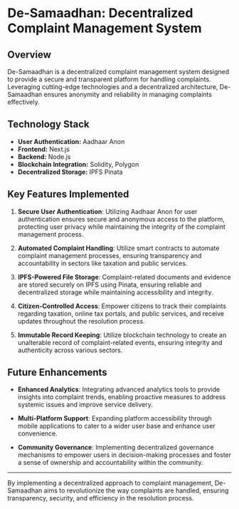 # De-Samaadhan: Decentralized Complaint Management System

## Overview
De-Samaadhan is a decentralized complaint management system designed to provide a secure and transparent platform for handling complaints. Leveraging cutting-edge technologies and a decentralized architecture, De-Samaadhan ensures anonymity and reliability in managing complaints effectively.

## Technology Stack
- **User Authentication:** Aadhaar Anon
- **Frontend:** Next.js
- **Backend:** Node.js
- **Blockchain Integration:** Solidity, Polygon
- **Decentralized Storage:** IPFS Pinata

## Key Features Implemented
1) **Secure User Authentication**: Utilizing Aadhaar Anon for user authentication ensures secure and anonymous access to the platform, protecting user privacy while maintaining the integrity of the complaint management process.

2) **Automated Complaint Handling**: Utilize smart contracts to automate complaint management processes, ensuring transparency and accountability in sectors like taxation and public services.

3) **IPFS-Powered File Storage**: Complaint-related documents and evidence are stored securely on IPFS using Pinata, ensuring reliable and decentralized storage while maintaining accessibility and integrity.

4) **Citizen-Controlled Access**: Empower citizens to track their complaints regarding taxation, online tax portals, and public services, and receive updates throughout the resolution process.

5) **Immutable Record Keeping**: Utilize blockchain technology to create an unalterable record of complaint-related events, ensuring integrity and authenticity across various sectors.



## Future Enhancements

  
- **Enhanced Analytics**: Integrating advanced analytics tools to provide insights into complaint trends, enabling proactive measures to address systemic issues and improve service delivery.

- **Multi-Platform Support**: Expanding platform accessibility through mobile applications to cater to a wider user base and enhance user convenience.

- **Community Governance**: Implementing decentralized governance mechanisms to empower users in decision-making processes and foster a sense of ownership and accountability within the community.

---
By implementing a decentralized approach to complaint management, De-Samaadhan aims to revolutionize the way complaints are handled, ensuring transparency, security, and efficiency in the resolution process.
